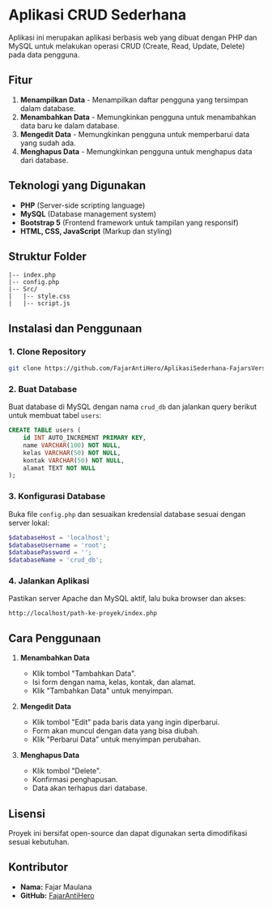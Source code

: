 # Aplikasi CRUD Sederhana

Aplikasi ini merupakan aplikasi berbasis web yang dibuat dengan PHP dan MySQL untuk melakukan operasi CRUD (Create, Read, Update, Delete) pada data pengguna.

## Fitur
1. **Menampilkan Data** - Menampilkan daftar pengguna yang tersimpan dalam database.
2. **Menambahkan Data** - Memungkinkan pengguna untuk menambahkan data baru ke dalam database.
3. **Mengedit Data** - Memungkinkan pengguna untuk memperbarui data yang sudah ada.
4. **Menghapus Data** - Memungkinkan pengguna untuk menghapus data dari database.

## Teknologi yang Digunakan
- **PHP** (Server-side scripting language)
- **MySQL** (Database management system)
- **Bootstrap 5** (Frontend framework untuk tampilan yang responsif)
- **HTML, CSS, JavaScript** (Markup dan styling)

## Struktur Folder
```
|-- index.php
|-- config.php
|-- Src/
|   |-- style.css
|   |-- script.js
```

## Instalasi dan Penggunaan

### 1. Clone Repository
```bash
git clone https://github.com/FajarAntiHero/AplikasiSederhana-FajarsVersion.git
```

### 2. Buat Database
Buat database di MySQL dengan nama `crud_db` dan jalankan query berikut untuk membuat tabel `users`:
```sql
CREATE TABLE users (
    id INT AUTO_INCREMENT PRIMARY KEY,
    name VARCHAR(100) NOT NULL,
    kelas VARCHAR(50) NOT NULL,
    kontak VARCHAR(50) NOT NULL,
    alamat TEXT NOT NULL
);
```

### 3. Konfigurasi Database
Buka file `config.php` dan sesuaikan kredensial database sesuai dengan server lokal:
```php
$databaseHost = 'localhost';
$databaseUsername = 'root';
$databasePassword = '';
$databaseName = 'crud_db';
```

### 4. Jalankan Aplikasi
Pastikan server Apache dan MySQL aktif, lalu buka browser dan akses:
```
http://localhost/path-ke-proyek/index.php
```

## Cara Penggunaan
1. **Menambahkan Data**
   - Klik tombol "Tambahkan Data".
   - Isi form dengan nama, kelas, kontak, dan alamat.
   - Klik "Tambahkan Data" untuk menyimpan.

2. **Mengedit Data**
   - Klik tombol "Edit" pada baris data yang ingin diperbarui.
   - Form akan muncul dengan data yang bisa diubah.
   - Klik "Perbarui Data" untuk menyimpan perubahan.

3. **Menghapus Data**
   - Klik tombol "Delete".
   - Konfirmasi penghapusan.
   - Data akan terhapus dari database.

## Lisensi
Proyek ini bersifat open-source dan dapat digunakan serta dimodifikasi sesuai kebutuhan.

## Kontributor
- **Nama:** Fajar Maulana
- **GitHub:** [FajarAntiHero](https://github.com/FajarAntiHero)

